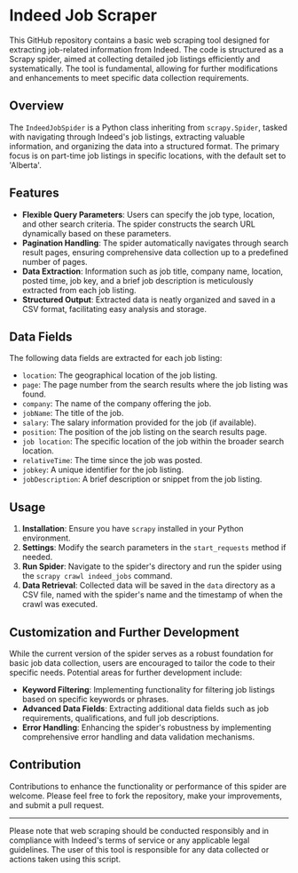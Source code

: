 # Indeed Job Scraper

This GitHub repository contains a basic web scraping tool designed for extracting job-related information from Indeed. The code is structured as a Scrapy spider, aimed at collecting detailed job listings efficiently and systematically. The tool is fundamental, allowing for further modifications and enhancements to meet specific data collection requirements.

## Overview

The `IndeedJobSpider` is a Python class inheriting from `scrapy.Spider`, tasked with navigating through Indeed's job listings, extracting valuable information, and organizing the data into a structured format. The primary focus is on part-time job listings in specific locations, with the default set to 'Alberta'.

## Features

- **Flexible Query Parameters**: Users can specify the job type, location, and other search criteria. The spider constructs the search URL dynamically based on these parameters.
- **Pagination Handling**: The spider automatically navigates through search result pages, ensuring comprehensive data collection up to a predefined number of pages.
- **Data Extraction**: Information such as job title, company name, location, posted time, job key, and a brief job description is meticulously extracted from each job listing.
- **Structured Output**: Extracted data is neatly organized and saved in a CSV format, facilitating easy analysis and storage.

## Data Fields

The following data fields are extracted for each job listing:

- `location`: The geographical location of the job listing.
- `page`: The page number from the search results where the job listing was found.
- `company`: The name of the company offering the job.
- `jobName`: The title of the job.
- `salary`: The salary information provided for the job (if available).
- `position`: The position of the job listing on the search results page.
- `job location`: The specific location of the job within the broader search location.
- `relativeTime`: The time since the job was posted.
- `jobkey`: A unique identifier for the job listing.
- `jobDescription`: A brief description or snippet from the job listing.

## Usage

1. **Installation**: Ensure you have `scrapy` installed in your Python environment.
2. **Settings**: Modify the search parameters in the `start_requests` method if needed.
3. **Run Spider**: Navigate to the spider's directory and run the spider using the `scrapy crawl indeed_jobs` command.
4. **Data Retrieval**: Collected data will be saved in the `data` directory as a CSV file, named with the spider's name and the timestamp of when the crawl was executed.

## Customization and Further Development

While the current version of the spider serves as a robust foundation for basic job data collection, users are encouraged to tailor the code to their specific needs. Potential areas for further development include:

- **Keyword Filtering**: Implementing functionality for filtering job listings based on specific keywords or phrases.
- **Advanced Data Fields**: Extracting additional data fields such as job requirements, qualifications, and full job descriptions.
- **Error Handling**: Enhancing the spider's robustness by implementing comprehensive error handling and data validation mechanisms.

## Contribution

Contributions to enhance the functionality or performance of this spider are welcome. Please feel free to fork the repository, make your improvements, and submit a pull request.

---

Please note that web scraping should be conducted responsibly and in compliance with Indeed's terms of service or any applicable legal guidelines. The user of this tool is responsible for any data collected or actions taken using this script.
